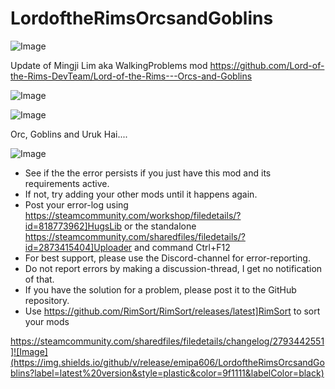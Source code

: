 # LordoftheRimsOrcsandGoblins

![Image](https://i.imgur.com/buuPQel.png)

Update of Mingji Lim aka WalkingProblems mod
https://github.com/Lord-of-the-Rims-DevTeam/Lord-of-the-Rims---Orcs-and-Goblins

![Image](https://i.imgur.com/KFjAmff.png)

	
![Image](https://i.imgur.com/Z4GOv8H.png)

Orc, Goblins and Uruk Hai....

![Image](https://i.imgur.com/PwoNOj4.png)



-  See if the the error persists if you just have this mod and its requirements active.
-  If not, try adding your other mods until it happens again.
-  Post your error-log using https://steamcommunity.com/workshop/filedetails/?id=818773962]HugsLib or the standalone https://steamcommunity.com/sharedfiles/filedetails/?id=2873415404]Uploader and command Ctrl+F12
-  For best support, please use the Discord-channel for error-reporting.
-  Do not report errors by making a discussion-thread, I get no notification of that.
-  If you have the solution for a problem, please post it to the GitHub repository.
-  Use https://github.com/RimSort/RimSort/releases/latest]RimSort to sort your mods



https://steamcommunity.com/sharedfiles/filedetails/changelog/2793442551]![Image](https://img.shields.io/github/v/release/emipa606/LordoftheRimsOrcsandGoblins?label=latest%20version&style=plastic&color=9f1111&labelColor=black)


